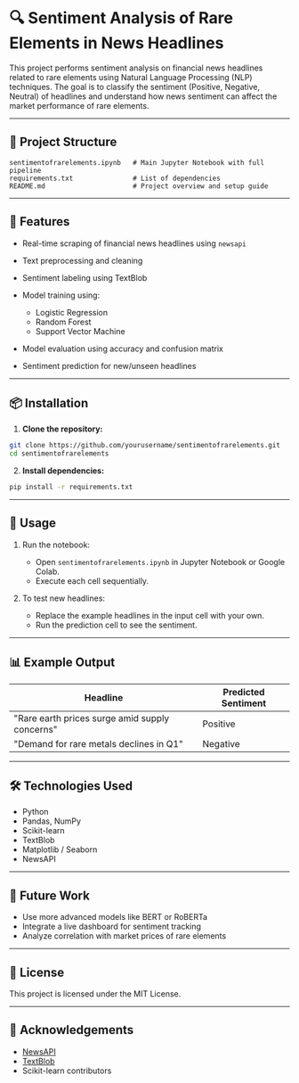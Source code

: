 # 🔍 Sentiment Analysis of Rare Elements in News Headlines

This project performs sentiment analysis on financial news headlines related to rare elements using Natural Language Processing (NLP) techniques. The goal is to classify the sentiment (Positive, Negative, Neutral) of headlines and understand how news sentiment can affect the market performance of rare elements.

---

## 📁 Project Structure

```
sentimentofrarelements.ipynb   # Main Jupyter Notebook with full pipeline
requirements.txt               # List of dependencies
README.md                      # Project overview and setup guide
```

---

## 🚀 Features

* Real-time scraping of financial news headlines using `newsapi`
* Text preprocessing and cleaning
* Sentiment labeling using TextBlob
* Model training using:

  * Logistic Regression
  * Random Forest
  * Support Vector Machine
* Model evaluation using accuracy and confusion matrix
* Sentiment prediction for new/unseen headlines

---

## 📦 Installation

1. **Clone the repository:**

```bash
git clone https://github.com/yourusername/sentimentofrarelements.git
cd sentimentofrarelements
```

2. **Install dependencies:**

```bash
pip install -r requirements.txt
```

---

## 🧠 Usage

1. Run the notebook:

   * Open `sentimentofrarelements.ipynb` in Jupyter Notebook or Google Colab.
   * Execute each cell sequentially.

2. To test new headlines:

   * Replace the example headlines in the input cell with your own.
   * Run the prediction cell to see the sentiment.

---

## 📊 Example Output

| Headline                                       | Predicted Sentiment |
| ---------------------------------------------- | ------------------- |
| "Rare earth prices surge amid supply concerns" | Positive            |
| "Demand for rare metals declines in Q1"        | Negative            |

---

## 🛠️ Technologies Used

* Python
* Pandas, NumPy
* Scikit-learn
* TextBlob
* Matplotlib / Seaborn
* NewsAPI

---

## 🧪 Future Work

* Use more advanced models like BERT or RoBERTa
* Integrate a live dashboard for sentiment tracking
* Analyze correlation with market prices of rare elements

---

## 📄 License

This project is licensed under the MIT License.

---

## 🙌 Acknowledgements

* [NewsAPI](https://newsapi.org/)
* [TextBlob](https://textblob.readthedocs.io/)
* Scikit-learn contributors
